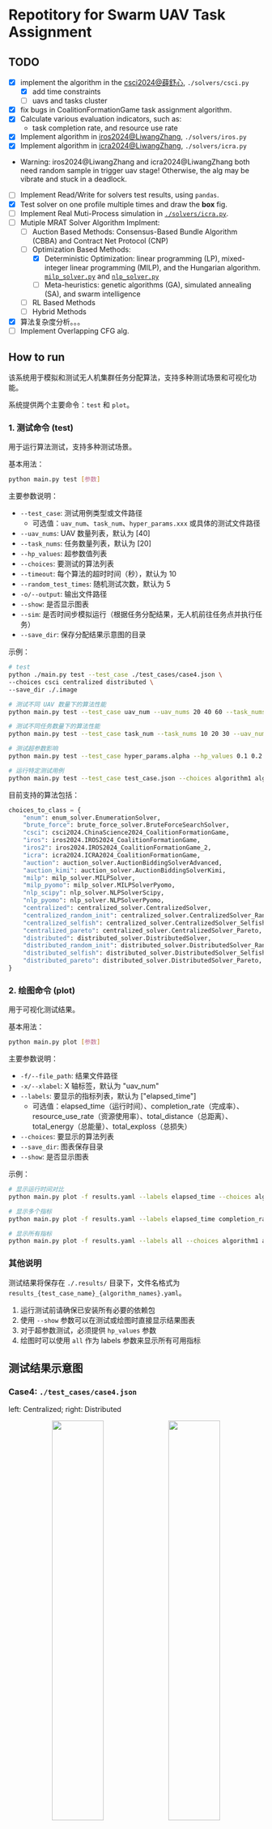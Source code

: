 # Repotitory for Swarm UAV Task Assignment

## TODO

- [x] implement the algorithm in the [csci2024@薛舒心](https://doi.org/10.1360/ssi-2024-0167), `./solvers/csci.py`
  - [x] add time constraints
  - [ ] uavs and tasks cluster
- [x] fix bugs in CoalitionFormationGame task assignment algorithm.
- [x] Calculate various evaluation indicators, such as:
  - task completion rate, and resource use rate
- [x] Implement algorithm in [iros2024@LiwangZhang](https://doi.org/10.1109/IROS58592.2024.10801429), `./solvers/iros.py`
- [x] Implement algorithm in [icra2024@LiwangZhang](https://doi.org/10.1109/ICRA57147.2024.10611476), `./solvers/icra.py`
- Warning: iros2024@LiwangZhang and icra2024@LiwangZhang both need random sample in trigger uav stage! Otherwise, the alg may be vibrate and stuck in a deadlock.
- [ ] Implement Read/Write for solvers test results, using `pandas`.
- [x] Test solver on one profile multiple times and draw the **box** fig.
- [ ] Implement Real Muti-Process simulation in [`./solvers/icra.py`](./solvers/icra2024.py).
- [ ] Mutiple MRAT Solver Algorithm Implment:
  - [ ] Auction Based Methods: Consensus-Based Bundle Algorithm (CBBA) and Contract Net Protocol (CNP)
  - [ ] Optimization Based Methods:
    - [x] Deterministic Optimization: linear programming (LP), mixed-integer linear programming (MILP), and the Hungarian algorithm. [`milp_solver.py`](./solvers/milp_solver.py) and [`nlp_solver.py`](./solvers/nlp_solver.py)
    - [ ] Meta-heuristics: genetic algorithms (GA), simulated annealing (SA), and swarm intelligence
  - [ ] RL Based Methods
  - [ ] Hybrid Methods
- [x] 算法复杂度分析。。。
- [ ] Implement Overlapping CFG alg.

## How to run

该系统用于模拟和测试无人机集群任务分配算法，支持多种测试场景和可视化功能。

系统提供两个主要命令：`test` 和 `plot`。

### 1. 测试命令 (test)

用于运行算法测试，支持多种测试场景。

基本用法：

```bash
python main.py test [参数]
```

主要参数说明：

- `--test_case`: 测试用例类型或文件路径
  - 可选值：`uav_num`、`task_num`、`hyper_params.xxx` 或具体的测试文件路径
- `--uav_nums`: UAV 数量列表，默认为 [40]
- `--task_nums`: 任务数量列表，默认为 [20]
- `--hp_values`: 超参数值列表
- `--choices`: 要测试的算法列表
- `--timeout`: 每个算法的超时时间（秒），默认为 10
- `--random_test_times`: 随机测试次数，默认为 5
- `-o/--output`: 输出文件路径
- `--show`: 是否显示图表
- `--sim`: 是否时间步模拟运行（根据任务分配结果，无人机前往任务点并执行任务）
- `--save_dir`: 保存分配结果示意图的目录

示例：

```bash
# test
python ./main.py test --test_case ./test_cases/case4.json \
--choices csci centralized distributed \
--save_dir ./.image

# 测试不同 UAV 数量下的算法性能
python main.py test --test_case uav_num --uav_nums 20 40 60 --task_nums 20 --choices algorithm1 algorithm2

# 测试不同任务数量下的算法性能
python main.py test --test_case task_num --task_nums 10 20 30 --uav_nums 40 --choices algorithm1 algorithm2

# 测试超参数影响
python main.py test --test_case hyper_params.alpha --hp_values 0.1 0.2 0.3 --choices algorithm1

# 运行特定测试用例
python main.py test --test_case test_case.json --choices algorithm1 algorithm2
```

目前支持的算法包括：

```py
choices_to_class = {
    "enum": enum_solver.EnumerationSolver,
    "brute_force": brute_force_solver.BruteForceSearchSolver,
    "csci": csci2024.ChinaScience2024_CoalitionFormationGame,
    "iros": iros2024.IROS2024_CoalitionFormationGame,
    "iros2": iros2024.IROS2024_CoalitionFormationGame_2,
    "icra": icra2024.ICRA2024_CoalitionFormationGame,
    "auction": auction_solver.AuctionBiddingSolverAdvanced,
    "auction_kimi": auction_solver.AuctionBiddingSolverKimi,
    "milp": milp_solver.MILPSolver,
    "milp_pyomo": milp_solver.MILPSolverPyomo,
    "nlp_scipy": nlp_solver.NLPSolverScipy,
    "nlp_pyomo": nlp_solver.NLPSolverPyomo,
    "centralized": centralized_solver.CentralizedSolver,
    "centralized_random_init": centralized_solver.CentralizedSolver_RandomInit,
    "centralized_selfish": centralized_solver.CentralizedSolver_Selfish,
    "centralized_pareto": centralized_solver.CentralizedSolver_Pareto,
    "distributed": distributed_solver.DistributedSolver,
    "distributed_random_init": distributed_solver.DistributedSolver_RandomInit,
    "distributed_selfish": distributed_solver.DistributedSolver_Selfish,
    "distributed_pareto": distributed_solver.DistributedSolver_Pareto,
}
```

### 2. 绘图命令 (plot)

用于可视化测试结果。

基本用法：

```bash
python main.py plot [参数]
```

主要参数说明：

- `-f/--file_path`: 结果文件路径
- `-x/--xlabel`: X 轴标签，默认为 "uav_num"
- `--labels`: 要显示的指标列表，默认为 ["elapsed_time"]
  - 可选值：elapsed_time（运行时间）、completion_rate（完成率）、resource_use_rate（资源使用率）、total_distance（总距离）、total_energy（总能量）、total_exploss（总损失）
- `--choices`: 要显示的算法列表
- `--save_dir`: 图表保存目录
- `--show`: 是否显示图表

示例：

```bash
# 显示运行时间对比
python main.py plot -f results.yaml --labels elapsed_time --choices algorithm1 algorithm2

# 显示多个指标
python main.py plot -f results.yaml --labels elapsed_time completion_rate --choices algorithm1 algorithm2

# 显示所有指标
python main.py plot -f results.yaml --labels all --choices algorithm1 algorithm2
```

### 其他说明

测试结果将保存在 `./.results/` 目录下，文件名格式为 `results_{test_case_name}_{algorithm_names}.yaml`。

1. 运行测试前请确保已安装所有必要的依赖包
2. 使用 `--show` 参数可以在测试或绘图时直接显示结果图表
3. 对于超参数测试，必须提供 `hp_values` 参数
4. 绘图时可以使用 `all` 作为 labels 参数来显示所有可用指标

## 测试结果示意图

### Case4: `./test_cases/case4.json`

<!-- Centralized_case4
Distributed_case4
CSCI2024_Xue_case4
ICRA2024_LiwangZhang_case4
IROS2024_LiwangZhang_case4 -->

left: Centralized; right: Distributed

<p align="center"> 
<img src="./assets/cases/Centralized_case4.png" width=45%/> 
<img src="./assets/cases/Distributed_case4.png" width=45%/> 
</p>

left: IROS2024_LiwangZhang; right: ICRA2024_LiwangZhang

<p align="center"> 
<img src="./assets/cases/IROS2024_LiwangZhang_case4.png" width=45%/> 
<img src="./assets/cases/ICRA2024_LiwangZhang_case4.png" width=45%/> 
</p>

CSCI2024_Xue_case4

<p align="center"> 
<img src="./assets/cases/CSCI2024_Xue_case4.png" width=45%/> 
</p>

### Ramdom Test and Compare

#### 改变无人机数量：

<p align="center"> 
<img src="./assets/uav_num_all_0518/completion_rate_uav_num.png" width=45%/> 
<img src="./assets/uav_num_all_0518/elapsed_time_uav_num.png" width=45%/> 
</p>

<p align="center"> 
<img src="./assets/uav_num_all_0518/resource_use_rate_uav_num.png" width=45%/> 
<img src="./assets/uav_num_all_0518/total_distance_uav_num.png" width=45%/> 
</p>

<p align="center"> 
<img src="./assets/uav_num_all_0518/total_energy_uav_num.png" width=45%/> 
<img src="./assets/uav_num_all_0518/total_exploss_uav_num.png" width=45%/> 
</p>

#### 改变任务数量：

<p align="center"> 
<img src="./assets/task_num_all_0518/completion_rate_task_num.png" width=45%/> 
<img src="./assets/task_num_all_0518/elapsed_time_task_num.png" width=45%/> 
</p>

<p align="center"> 
<img src="./assets/task_num_all_0518/resource_use_rate_task_num.png" width=45%/> 
<img src="./assets/task_num_all_0518/total_distance_task_num.png" width=45%/> 
</p>

<p align="center"> 
<img src="./assets/task_num_all_0518/total_energy_task_num.png" width=45%/>
<img src="./assets/task_num_all_0518/total_exploss_task_num.png" width=45%/>
</p>

#### 改变超参数: 资源贡献权重 `resource_contribution_weight`

<!-- dir: results_hyper_params.resource_contribution_weight_all_0519 -->

<p align="center"> 
<img src="./assets/results_hyper_params.resource_contribution_weight_all_0519/completion_rate_hyper_params.resource_contribution_weight.png" width=45%/>
<img src="./assets/results_hyper_params.resource_contribution_weight_all_0519/elapsed_time_hyper_params.resource_contribution_weight.png" width=45%/>
</p>

<p align="center"> 
<img src="./assets/results_hyper_params.resource_contribution_weight_all_0519/resource_use_rate_hyper_params.resource_contribution_weight.png" width=45%/>
<img src="./assets/results_hyper_params.resource_contribution_weight_all_0519/total_distance_hyper_params.resource_contribution_weight.png" width=45%/>
</p>

<p align="center"> 
<img src="./assets/results_hyper_params.resource_contribution_weight_all_0519/total_energy_hyper_params.resource_contribution_weight.png" width=45%/>
<img src="./assets/results_hyper_params.resource_contribution_weight_all_0519/total_exploss_hyper_params.resource_contribution_weight.png" width=45%/>
</p>

#### 改变超参数: 路径成本权重 `path_cost_weight`

<!-- dir: results_hyper_params.path_cost_weight_all_0519 -->

<p align="center"> 
<img src="./assets/results_hyper_params.path_cost_weight_all_0519/completion_rate_hyper_params.path_cost_weight.png" width=45%/>
<img src="./assets/results_hyper_params.path_cost_weight_all_0519/elapsed_time_hyper_params.path_cost_weight.png" width=45%/>
</p>

<p align="center"> 
<img src="./assets/results_hyper_params.path_cost_weight_all_0519/resource_use_rate_hyper_params.path_cost_weight.png" width=45%/>
<img src="./assets/results_hyper_params.path_cost_weight_all_0519/total_distance_hyper_params.path_cost_weight.png" width=45%/>
</p>

<p align="center"> 
<img src="./assets/results_hyper_params.path_cost_weight_all_0519/total_energy_hyper_params.path_cost_weight.png" width=45%/>
<img src="./assets/results_hyper_params.path_cost_weight_all_0519/total_exploss_hyper_params.path_cost_weight.png" width=45%/>
</p>

#### 消融实验: 最大加权匹配初始化 vs 随机初始化

<!-- uav_num_all_ablation_0519 -->

<p align="center"> 
<img src="./assets/uav_num_all_ablation_0519/completion_rate_uav_num.png" width=45%/> 
<img src="./assets/uav_num_all_ablation_0519/elapsed_time_uav_num.png" width=45%/> 
</p>

<p align="center"> 
<img src="./assets/uav_num_all_ablation_0519/resource_use_rate_uav_num.png" width=45%/> 
<img src="./assets/uav_num_all_ablation_0519/total_distance_uav_num.png" width=45%/> 
</p>

<p align="center"> 
<img src="./assets/uav_num_all_ablation_0519/total_energy_uav_num.png" width=45%/>
<img src="./assets/uav_num_all_ablation_0519/total_exploss_uav_num.png" width=45%/>
</p>

#### 偏好关系对比实验

<!-- uav_num_all_preference_0519 -->

<p align="center">

<img src="./assets/uav_num_all_preference_0519/completion_rate_uav_num.png" width=45%/>
<img src="./assets/uav_num_all_preference_0519/elapsed_time_uav_num.png" width=45%/>

</p>

<p align="center">
<img src="./assets/uav_num_all_preference_0519/resource_use_rate_uav_num.png" width=45%/>
<img src="./assets/uav_num_all_preference_0519/total_distance_uav_num.png" width=45%/>
</p>

<p align="center">
<img src="./assets/uav_num_all_preference_0519/total_energy_uav_num.png" width=45%/>
<img src="./assets/uav_num_all_preference_0519/total_exploss_uav_num.png" width=45%/>
</p>

## Project Structure

### 1. framework 目录

核心框架实现，包含基础组件和功能模块。

```bash
framework/
├── __init__.py           # 包初始化文件
├── base.py               # 基础类和接口定义
├── task.py               # 任务相关定义
├── uav.py                # UAV（无人机）相关定义
├── coalition_manager.py  # 联盟管理模块
├── mrta_solver.py        # 多机器人任务分配求解器
├── sim.py                # 时间步模拟
├── test.py               # 测试框架
└── utils.py              # 工具函数
```

- `base.py`: 定义系统的基础类和接口
- `coalition_manager.py`: 负责管理无人机联盟的形成和协调
- `mrta_solver.py`: 多机器人任务分配问题的求解器接口
- `sim.py`: 系统仿真模块，用于模拟无人机集群的运行
- `task.py`: 定义任务相关的数据结构和操作
- `test.py`: 测试框架，用于评估算法性能
- `uav.py`: 定义无人机相关的属性和行为
- `utils.py`: 提供各种工具函数

### 2. solvers 目录

包含各种任务分配算法的实现。

```bash
solvers/
├── __init__.py           # 包初始化文件
├── driver.py             # 求解器驱动模块
├── csci2024.py           # CSCI 2024 算法实现
├── iros2024.py           # IROS 2024 算法实现
├── icra2024.py           # ICRA 2024 算法实现
├── centralized_solver.py # 集中式求解器
├── distributed_solver.py # 分布式求解器
├── auction_solver.py     # 拍卖算法求解器
├── enum_solver.py        # 枚举求解器
├── milp_solver.py        # 混合整数线性规划求解器
├── nlp_solver.py         # 非线性规划求解器
├── brute_force_solver.py # 暴力求解器
└── utils.py              # 工具函数
```

- `auction_solver.py`: 实现基于拍卖机制的任务分配算法
- `brute_force_solver.py`: 实现暴力搜索算法
- `centralized_solver.py`: 实现集中式任务分配算法
- `distributed_solver.py`: 实现分布式任务分配算法
- `driver.py`: 负责管理和调用不同的求解器
- `milp_solver.py`: 实现混合整数线性规划算法
- `nlp_solver.py`: 实现非线性规划算法
- `csci2024.py`/`icra2024.py`/`iros2024.py`: 特定会议论文的算法实现

1. 开发新算法时，建议在 `solvers` 目录下创建新的求解器文件
2. 修改核心功能时，主要关注 `framework` 目录下的相关模块
3. 测试新算法时，使用 `framework/test.py` 提供的测试框架
4. 工具函数可以根据需要放在对应目录的 `utils.py` 中

5. 添加新的求解器时，需要确保在 `solvers/__init__.py` 和 `solvers/driver.py` 中正确注册
6. 修改核心接口时，需要确保向后兼容性
7. 建议遵循项目的代码风格和命名规范
8. 在添加新功能时，注意更新相应的测试用例

---

- `src/`:

  - `base.py`: base class for the project.
  - `uav.py`: the class for `UAV` and `UAVManager`.
  - `task.py`: the class for `Task` and `TaskManager`.
  - `coalition.py`: the class for `CoalitionSet`.
  - `utils.py`: the utility functions.
  - `task_assign.py`: implement `EnumerationAlgorithm`.
  - `game.py`: implement `CoalitionFormationGame`.
  - `sim.py`: the main simulation script.
  - `gen.py`: generate test data, in json format.

- `tests/`
  - case0.json: 3 uavs, 2 tasks; no coalition.
  - case1.json: 5 uavs, 2 tasks.
  - case2.json: 5 uavs, 3 tasks.
  - case3.json: 10 uavs, 5 tasks.
  - case4.json: 50 uavs, 5 tasks.

## Reference Commands

```bash
# vary uav nums
$ python ./main.py --test_case uav_num --choices all --random_test_times 25 --uav_nums 10 20 50 80 100

# vary task nums
$ python ./main.py --test_case task_num --choices iros csci --random_test_times 25 --task_nums 10 20 50 80 100

# vary hyper params
$ python ./main.py --test_case hyper_params.path_cost_weight --choices csci --random_test_times 20 --hp_values 1.0 2.0 4.0 8.0 16.0 50.0

# test case4.json
python ./main.py test --test_case ./test_cases/case4.json --choices csci

# test uav num
python ./main.py test --test_case uav_num --choices all --random_test_times 5 --uav_nums 10 20 40 80 --task_nums 20 -o ./.results/results_uav_num_all_0329.yaml
python ./main.py plot -f ./.results/results_uav_num_all_0329.yaml -x uav_num --labels all

# test task num
python ./main.py test --test_case task_num --choices all --random_test_times 5 --task_nums 10 20 40 80 --uav_nums 20 -o ./.results/results_task_num_all_0329.yaml
python ./main.py plot -f ./.results/results_task_num_all_0329.yaml -x task_num --labels all

# test hyper params
## 资源贡献权重
python ./main.py test --test_case hyper_params.resource_contribution_weight --choices all --random_test_times 20 --hp_values -10.0 -1.0 0.0 1.0 4.0 8.0 16.0 -o ./.results/results_hyper_params.resource_contribution_weight_all_0329.yaml
python ./main.py plot -f ./.results/results_hyper_params.resource_contribution_weight_all_0329.yaml -x hyper_params.resource_contribution_weight --labels all --show --save_dir ./.results/results_hyper_params.resource_contribution_weight_all_0329

## 路径成本权重
python ./main.py test --test_case hyper_params.path_cost_weight --choices all --random_test_times 20 --hp_values -10.0 -1.0 0.0 1.0 2.0 4.0 8.0 16.0 -o ./.results/results_hyper_params.path_cost_weight_all_0329.yaml
python ./main.py plot -f ./.results/results_hyper_params.path_cost_weight_all_0329.yaml -x hyper_params.path_cost_weight --labels all

## 威胁权重
python ./main.py test --test_case hyper_params.threat_loss_weight --choices all --random_test_times 20 --hp_values -10.0 -1.0 0.0 1.0 4.0 8.0 16.0 -o ./.results/results_hyper_params_threat_loss_weight_all_0329.yaml
python ./main.py plot -f ./.results/results_hyper_params_threat_loss_weight_all_0329.yaml -x hyper_params.threat_loss_weight --labels all

python ./main.py test --test_case uav_num --choices all --random_test_times 25 --uav_nums 10 20 50 80 100 --task_nums 10

## 最大迭代次数
python ./main.py test --test_case hyper_params.max_iter --choices all --random_test_times 20 --hp_values 1 2 3 4 10 15 -o ./.results/results_hyper_params_max_iter_all_0329.yaml
python ./main.py plot -f ./.results/results_hyper_params_max_iter_all_0329.yaml -x hyper_params.max_iter --labels all


python ./main.py plot -f ./.results/results_uav_num_all.json -x uav_num --labels all

# test uav num
python ./main.py test --test_case uav_num --choices centralized csci --random_test_times 5 --uav_nums 10 20 40 80 160 --task_nums 20 -o ./.results/results_uav_num_0516.yaml
python ./main.py plot -f ./.results/results_uav_num_0516.yaml -x uav_num --labels all


# 0518
## uav num
python ./main.py test --test_case uav_num --choices csci iros icra centralized distributed --random_test_times 20 --uav_nums 10 20 40 80 160 320 --task_nums 30 -o ./.results/results_uav_num_0518.yaml

python ./main.py plot -f ./.results/results_uav_num_all_0518.yaml -x uav_num --labels all --choices CSCI2024_Xue IROS2024_LiwangZhang ICRA2024_LiwangZhang Centralized Distributed --save_dir ./.results/uav_num_all_0518/  --show

## task num
python ./main.py test --test_case task_num --choices csci iros icra centralized distributed --random_test_times 20 --uav_nums 40  --task_nums 10 20 40 80 160 -o ./.results/results_task_num_0518.yaml

python ./main.py plot -f ./.results/results_task_num_0518.yaml -x task_num --labels all --choices CSCI2024_Xue IROS2024_LiwangZhang ICRA2024_LiwangZhang Centralized Distributed --save_dir ./.results/task_num_all_0518/  --show

## hyper params
### resource contribution weight
python ./main.py test --test_case hyper_params.resource_contribution_weight --choices all --random_test_times 20 --hp_values -64.0 -10.0 -1.0 0.0 1.0 4.0 8.0 16.0 64.0 -o ./.results/results_hyper_params.resource_contribution_weight_all_0519.yaml

python ./main.py plot -f ./.results/results_hyper_params.resource_contribution_weight_all_0519.yaml -x hyper_params.resource_contribution_weight --labels all --choices CSCI2024_Xue IROS2024_LiwangZhang ICRA2024_LiwangZhang Centralized Distributed  --show --save_dir ./.results/results_hyper_params.resource_contribution_weight_all_0519

### path cost weight
python ./main.py test --test_case hyper_params.path_cost_weight --choices all --random_test_times 20 --hp_values -10.0 -1.0 0.0 1.0 4.0 8.0 16.0 64.0 -o ./.results/results_hyper_params.path_cost_weight_all_0519.yaml

python ./main.py plot -f ./.results/results_hyper_params.path_cost_weight_all_0519.yaml -x hyper_params.path_cost_weight --labels all --show --save_dir ./.results/results_hyper_params.path_cost_weight_all_0519

### threat loss weight
python ./main.py test --test_case hyper_params.threat_loss_weight --choices all --random_test_times 20 --hp_values -10.0 -1.0 0.0 1.0 4.0 8.0 16.0 64.0 -o ./.results/results_hyper_params.threat_loss_weight_all_0519.yaml

python ./main.py plot -f ./.results/results_hyper_params.threat_loss_weight_all_0519.yaml -x hyper_params.threat_loss_weight --labels all --show --save_dir ./.results/results_hyper_params.threat_loss_weight_all_0519

### resource waste weight
python ./main.py test --test_case hyper_params.resource_waste_weight --choices centralized distributed --random_test_times 20 --hp_values -10.0 -1.0 0.0 1.0 4.0 8.0 16.0 64.0 -o ./.results/results_hyper_params.resource_waste_weight_all_0519.yaml

python ./main.py plot -f ./.results/results_hyper_params.resource_waste_weight_all_0519.yaml -x hyper_params.resource_waste_weight --labels all --show --save_dir ./.results/results_hyper_params.resource_waste_weight_all_0519

## example [TODO]

## Ablation Study
### uav num
python ./main.py test --test_case uav_num --choices centralized distributed centralized_random_init distributed_random_init --random_test_times 20 --uav_nums 10 20 40 80 160 320 --task_nums 30 -o ./.results/results_uav_num_ablation_0519.yaml

python ./main.py plot -f ./.results/results_uav_num_ablation_0519.yaml -x uav_num --labels all --save_dir ./.results/uav_num_all_ablation_0519/  --show

### task num
python ./main.py test --test_case task_num --choices centralized distributed centralized_random_init distributed_random_init --random_test_times 20 --uav_nums 40  --task_nums 10 20 40 80 160 -o ./.results/results_task_num_ablation_0519.yaml

python ./main.py plot -f ./.results/results_task_num_ablation_0519.yaml -x task_num --labels all --save_dir ./.results/task_num_all_ablation_0519/  --show

### preference
python ./main.py test --test_case uav_num --choices centralized centralized_selfish centralized_pareto distributed distributed_selfish distributed_pareto --random_test_times 20 --uav_nums 10 20 40 80 --task_nums 30 -o ./.results/results_uav_num_preference_0519.yaml

python ./main.py plot -f ./.results/results_uav_num_preference_0519.yaml -x uav_num --labels all  --save_dir ./.results/uav_num_all_preference_0519/
--show

## hyper params
### resource contribution weight
python ./main.py test --test_case uav_num --choices  centralized_selfish centralized_pareto  distributed_selfish distributed_pareto --random_test_times 1 --uav_nums 80  --task_nums 30
```

```py
all_labels = [
    "elapsed_time",
    "completion_rate",
    "resource_use_rate",
    "total_distance",
    "total_energy",
    "total_exploss",
]
```
